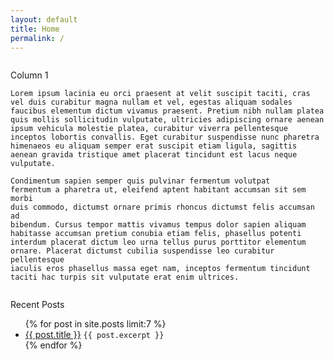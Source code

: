 ```yaml
---
layout: default
title: Home
permalink: /
---
```

<div class="row">
  <div class="column">
   <p>Column 1</p>
   <code>Lorem ipsum lacinia eu orci praesent at velit suscipit taciti, cras vel duis curabitur magna nullam et vel, egestas aliquam sodales faucibus elementum dictum vivamus praesent. Pretium nibh nullam platea quis mollis sollicitudin vulputate, ultricies adipiscing ornare aenean ipsum vehicula molestie platea, curabitur viverra pellentesque inceptos lobortis convallis. Eget curabitur suspendisse nunc pharetra himenaeos eu aliquam semper erat suscipit etiam ligula, sagittis aenean gravida tristique amet placerat tincidunt est lacus neque vulputate.</code>

<code>Condimentum sapien semper quis pulvinar fermentum volutpat fermentum a pharetra ut, eleifend aptent habitant accumsan sit sem morbi duis commodo, dictumst ornare primis rhoncus dictumst felis accumsan ad bibendum. Cursus tempor mattis vivamus tempus dolor sapien aliquam habitasse accumsan pretium conubia etiam felis, phasellus potenti interdum placerat dictum leo urna tellus purus porttitor elementum ornare. Placerat dictumst cubilia suspendisse leo curabitur pellentesque iaculis eros phasellus massa eget nam, inceptos fermentum tincidunt taciti hac turpis sit vulputate erat enim ultrices.</code>
   </div>
  <div class="column">
  <p>Recent Posts</p>
<ul>
  {% for post in site.posts limit:7 %}
    <li>
      <a href="{{ post.url }}">{{ post.title }}</a>
      <code>{{ post.excerpt }}</code>
    </li>
  {% endfor %}
</ul>
  </div>
</div> 

